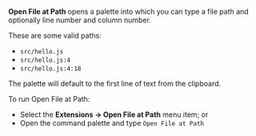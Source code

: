 **Open File at Path** opens a palette into which you can type a file path and optionally line number and column number.

These are some valid paths:

- `src/hello.js`
- `src/hello.js:4`
- `src/hello.js:4:18`

The palette will default to the first line of text from the clipboard.

To run Open File at Path:

- Select the **Extensions → Open File at Path** menu item; or
- Open the command palette and type `Open File at Path`
